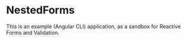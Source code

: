 # NestedForms

This is an example (Angular CLI) application, as a sandbox for Reactive Forms and Validation.
